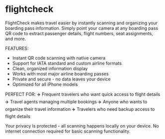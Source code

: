 # flightcheck

FlightCheck makes travel easier by instantly scanning and organizing your boarding pass information. Simply point your camera at any boarding pass QR code to extract passenger details, flight numbers, seat assignments, and more.

FEATURES:
- Instant QR code scanning with native camera
- Support for IATA standard and custom airline formats  
- Clean, organized information display
- Works with most major airline boarding passes
- Private and secure - no data leaves your device
- Optimized for all iPhone models

PERFECT FOR:
✈️ Frequent travelers who want quick access to flight details
✈️ Travel agents managing multiple bookings
✈️ Anyone who wants to organize their travel information
✈️ Travelers who need backup access to flight details

Your privacy is protected - all scanning happens locally on your device. No internet connection required for basic scanning functionality.
